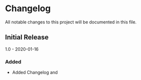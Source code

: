 # Changelog

All notable changes to this project will be documented in this file.

## Initial Release

1.0 - 2020-01-16

### Added
- Added Changelog and 
